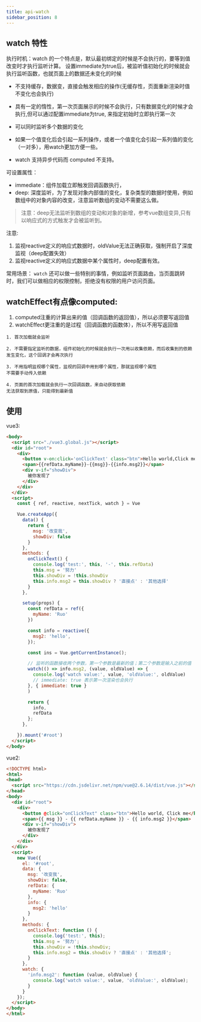 ```yaml
---
title: api-watch
sidebar_position: 8
---
```


## watch 特性
执行时机：watch 的一个特点是，默认最初绑定的时候是不会执行的，要等到值改变时才执行监听计算。 设置immediate为true后，被监听值初始化的时候就会执行监听函数，也就页面上的数据还未变化的时候

* 不支持缓存，数据变，直接会触发相应的操作(无缓存性，页面重新渲染时值不变化也会执行)

* 具有一定的惰性，第一次页面展示的时候不会执行，只有数据变化的时候才会执行,但可以通过配置immediate为true, 来指定初始时立即执行第一次

* 可以同时监听多个数据的变化

* 如果一个值变化后会引起一系列操作，或者一个值变化会引起一系列值的变化（一对多），用watch更加方便一些。

* watch 支持异步代码而 computed 不支持。

可设置属性：
* immediate：组件加载立即触发回调函数执行，
* deep: 深度监听，为了发现对象内部值的变化，复杂类型的数据时使用，例如数组中的对象内容的改变，注意监听数组的变动不需要这么做。
>注意：deep无法监听到数组的变动和对象的新增，参考vue数组变异,只有以响应式的方式触发才会被监听到。

注意:
1. 监视reactive定义的响应式数据时，oldValue无法正确获取，强制开启了深度监视（deep配置失效）
2. 监视reactive定义的响应式数据中某个属性时，deep配置有效。

常用场景：
`watch` 还可以做一些特别的事情，例如监听页面路由，当页面跳转时，我们可以做相应的权限控制，拒绝没有权限的用户访问页面。

## watchEffect有点像computed:
1. computed注重的计算出来的值（回调函数的返回值），所以必须要写返回值
2. watchEffect更注重的是过程（回调函数的函数体），所以不用写返回值
```
1. 首次加载就会监听

2. 不需要指定监听的数据，组件初始化的时候就会执行一次用以收集依赖，而后收集到的依赖发生变化，这个回调才会再次执行

3. 不用指明监视哪个属性，监视的回调中用到哪个属性，那就监视哪个属性
不需要手动传入依赖

4. 页面的首次加载就会执行一次回调函数，来自动获取依赖
无法获取到原值，只能得到最新值
```

## 使用
vue3:
```html
<body>
  <script src="./vue3.global.js"></script>
  <div id="root">
    <div>
      <button v-on:click='onClickText' class="btn">Hello world,Click me</button>
      <span>{{refData.myName}}-{{msg}}-{{info.msg2}}</span>
      <div v-if="showDiv">
        被你发现了
      </div>
    </div>
  </div>
  <script>
    const { ref, reactive, nextTick, watch } = Vue

    Vue.createApp({
      data() {
        return {
          msg: '改变我',
          showDiv: false
        }
      },
      methods: {
        onClickText() {
          console.log('test:', this, '-', this.refData)
          this.msg = '努力'
          this.showDiv = !this.showDiv
          this.info.msg2 = this.showDiv ? '直接点' : '其他选择'
        }
      },

      setup(props) {
        const refData = ref({
          myName: 'Ruo'
        })

        const info = reactive({
          msg2: 'hello',
        });

        const ins = Vue.getCurrentInstance();

        // 监听的函数接收两个参数，第一个参数是最新的值；第二个参数是输入之前的值
        watch(() => info.msg2, (value, oldValue) => {
          console.log('watch value:', value, 'oldValue:', oldValue)
          // immediate: true 表示第一次渲染也会执行
        }, { immediate: true }
        )

        return {
          info,
          refData
        };
      },

    }).mount('#root')
  </script>
</body>
```

vue2:
```html
<!DOCTYPE html>
<html>
<head>
  <script src="https://cdn.jsdelivr.net/npm/vue@2.6.14/dist/vue.js"></script>
</head>
<body>
  <div id="root">
    <div>
      <button @click="onClickText" class="btn">Hello world, Click me</button>
      <span>{{ msg }} - {{ refData.myName }} - {{ info.msg2 }}</span>
      <div v-if="showDiv">
        被你发现了
      </div>
    </div>
  </div>
  <script>
    new Vue({
      el: '#root',
      data: {
        msg: '改变我',
        showDiv: false,
        refData: {
          myName: 'Ruo'
        },
        info: {
          msg2: 'hello'
        }
      },
      methods: {
        onClickText: function () {
          console.log('test:', this);
          this.msg = '努力';
          this.showDiv = !this.showDiv;
          this.info.msg2 = this.showDiv ? '直接点' : '其他选择';
        }
      },
      watch: {
        'info.msg2': function (value, oldValue) {
          console.log('watch value:', value, 'oldValue:', oldValue);
        }
      }
    });
  </script>
</body>
</html>
```